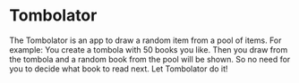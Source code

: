 # Tombolator
 
The Tombolator is an app to draw a random item from a pool of items. For example: You create a tombola with 50 books you like. Then you draw from the tombola and a random book from the pool will be shown. So no need for you to decide what book to read next. Let Tombolator do it!
